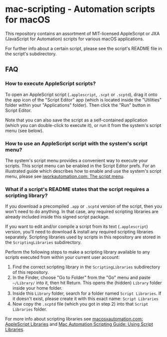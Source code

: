 # mac-scripting - Automation scripts for macOS

This repository contains an assortment of MIT-licensed AppleScript or JXA (JavaScript for Automation) scripts for various macOS applications.

For further info about a certain script, please see the script's README file in the script's subdirectory.


## FAQ

### How to execute AppleScript scripts?

To open an AppleScript script (`.applescript`, `.scpt` or `.scptd`), drag it onto the app icon of the "Script Editor" app (which is located inside the "Utilities" folder within your "Applications" folder). Then click the "Run" button in Script Editor.

Note that you can also save the script as a self-contained application (which you can double-click to execute it), or run it from the system's script menu (see below).

### How to use an AppleScript script with the system's script menu?

The system's script menu provides a convenient way to execute your scripts. This script menu can be enabled in the Script Editor prefs. For an illustrated guide which describes how to enable and use the system's script menu, please see [iworkautomation.com: The script menu](https://iworkautomation.com/numbers/script-menu.html).

### What if a script's README states that the script requires a scripting library?

If you download a precompiled `.app` or `.scptd` version of the script, then you won't need to do anything. In that case, any required scripting libraries are already included inside this signed script package.

If you want to edit and/or compile a script from its text (`.applescript`) version, you'll need to download & install any required scripting libraries separately. Scripting libraries used by scripts in this repository are stored in the `ScriptingLibraries` subdirectory.

Perform the following steps to make a scripting library available to any scripts executed from within your current user account:

1. Find the correct scripting library in the `ScriptingLibraries` subdirectory of this repository.
3. In the Finder, choose "Go to Folder" from the "Go" menu and paste `~/Library/` into it, then hit Return. This opens the (hidden) `Library` folder inside your home folder.
4. Inside this `Library` folder, search for a folder named `Script Libraries`. If it doesn't exist, please create it with this exact name: `Script Libraries`
5. Now copy the `.scptd` file (which you got in step 2) into that `Script Libraries` folder.

For more info about scripting libraries see [macosxautomation.com: AppleScript Libraries](https://macosxautomation.com/mavericks/libraries/index.html) and [Mac Automation Scripting Guide: Using Script Libraries](https://developer.apple.com/library/content/documentation/LanguagesUtilities/Conceptual/MacAutomationScriptingGuide/UseScriptLibraries.html#//apple_ref/doc/uid/TP40016239-CH36-SW1).
